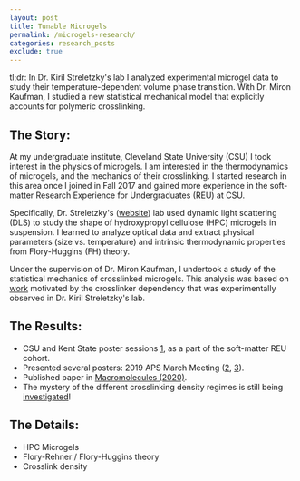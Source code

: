 ```yaml
---
layout: post
title: Tunable Microgels
permalink: /microgels-research/
categories: research_posts
exclude: true
---
```


tl;dr: 
In Dr. Kiril Streletzky's lab I analyzed experimental microgel data to study their temperature-dependent volume phase transition. With Dr. Miron Kaufman, I studied a new statistical mechanical model that explicitly accounts for polymeric crosslinking.

## The Story:
At my undergraduate institute, Cleveland State University (CSU) I took interest in the physics of microgels. I am interested in the thermodynamics of microgels, and the mechanics of their crosslinking. I started research in this area once I joined in Fall 2017 and gained more experience in the soft-matter Research Experience for Undergraduates (REU) at CSU.


Specifically, Dr. Streletzky's ([website][kiril-website]) lab used dynamic light scattering (DLS) to study the shape of hydroxypropyl cellulose (HPC) microgels in suspension. I learned to analyze optical data and extract physical parameters (size vs. temperature) and intrinsic thermodynamic properties from Flory-Huggins (FH) theory.

Under the supervision of Dr. Miron Kaufman, I undertook a study of the statistical mechanics of crosslinked microgels. This analysis was based on [work][miron-work] motivated by the crosslinker dependency that was experimentally observed in Dr. Kiril Streletzky's lab.

## The Results:
- CSU and Kent State poster sessions [1][csu-poster], as a part of the soft-matter REU cohort.
- Presented several posters: 2019 APS March Meeting ([2][kiril-poster], [3][miron-poster]).
- Published paper in [Macromolecules (2020)][paper-link].
- The mystery of the different crosslinking density regimes is still being [investigated][sam-paper]!

## The Details:
- HPC Microgels
- Flory-Rehner / Flory-Huggins theory
- Crosslink density

[kiril-website]: https://facultyprofile.csuohio.edu/csufacultyprofile/detail.cfm?FacultyID=k_streletzky
[paper-link]: https://pubs.acs.org/doi/abs/10.1021/acs.macromol.0c01605
[sam-paper]: https://meetings.aps.org/Meeting/MAR22/Session/N00.43
[kiril-poster]: /assets/kirilaps-poster.pdf
[miron-poster]: assets/aps-poster.pdf
[csu-poster]: /assets/nours-kent-poster
[miron-work]: https://www.mdpi.com/1099-4300/20/7/501